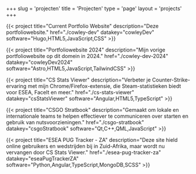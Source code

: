 +++
slug = 'projecten'
title = 'Projecten'
type = 'page'
layout = 'projects'
+++

{{< project 
    title="Current Portfolio Website"
    description="Deze portfoliowebsite."
    href="./cowley-dev"
    datakey="cowleyDev"
    software="Hugo,HTML5,JavaScript,CSS" >}}

{{< project 
    title="Portfoliowebsite 2024"
    description="Mijn vorige portfoliowebsite op dit domein in 2024."
    href="./cowley-dev-2024"
    datakey="cowleyDev2024"
    software="Astro,HTML5,JavaScript,TailwindCSS" >}}

{{< project
    title="CS Stats Viewer"
    description="Verbeter je Counter-Strike-ervaring met mijn Chrome/Firefox-extensie, die Steam-statistieken biedt voor ESEA, FaceIt en meer."
    href="./cs-stats-viewer"
    datakey="csStatsViewer"
    software="Angular,HTML5,TypeScript" >}}

{{< project
    title="CSGO Stratbook"
    description="Gemaakt om lokale en internationale teams te helpen effectiever te communiceren over starten en gebruik van nutsvoorzieningen."
    href="./csgo-stratbook"
    datakey="csgoStratbook"
    software="Qt,C++,QML,JavaScript" >}}

{{< project
    title="ESEA PUG Tracker - ZA"
    description="Deze site hield online gebruikers en wedstrijden bij in Zuid-Afrika, maar wordt nu vervangen door CS Stats Viewer."
    href="./esea-pug-tracker-za"
    datakey="eseaPugTrackerZA"
    software="Python,Angular,TypeScript,MongoDB,SCSS" >}}
